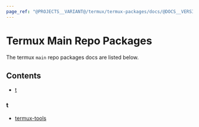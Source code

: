 ```yaml
---
page_ref: "@PROJECTS__VARIANT@/termux/termux-packages/docs/@DOCS__VERSION@/repos/main/packages/index.html"
---
```


# Termux Main Repo Packages

<!-- @DOCS__HEADER_PLACEHOLDER@ -->

The termux `main` repo packages docs are listed below.

## Contents

- [t](#t)



### t

- [termux-tools](termux-tools/index.md)

## &nbsp;

&nbsp;
